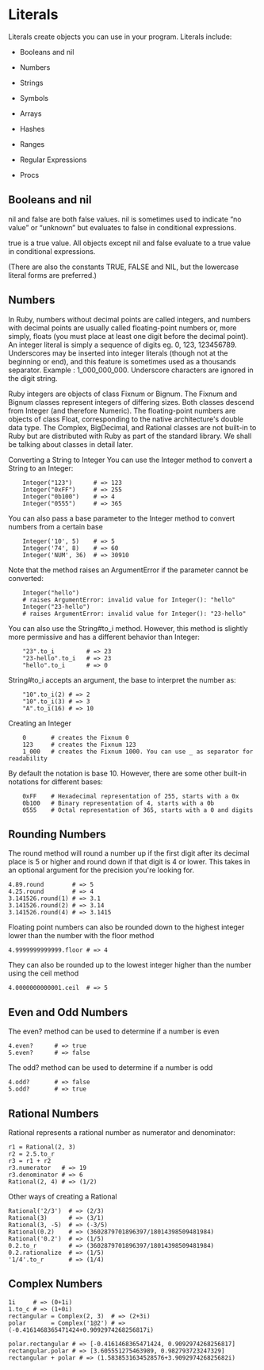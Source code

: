 **Literals**
========

Literals create objects you can use in your program. Literals include:

 - Booleans and nil

 - Numbers

 -  Strings

 - Symbols

 -  Arrays

 -  Hashes

 -  Ranges

 -  Regular Expressions

 -  Procs


Booleans and nil
----------------

nil and false are both false values. nil is sometimes used to indicate “no value” or “unknown” but evaluates to false in conditional expressions.

true is a true value. All objects except nil and false evaluate to a true value in conditional expressions.

(There are also the constants TRUE, FALSE and NIL, but the lowercase literal forms are preferred.)

Numbers
-------
In Ruby, numbers without decimal points are called integers, and numbers with decimal points are usually called floating-point numbers or, more simply, floats (you must place at least one digit before the decimal point). An integer literal is simply a sequence of digits eg. 0, 123, 123456789. Underscores may be inserted into integer literals (though not at the beginning or end), and this feature is sometimes used as a thousands separator. Example : 1_000_000_000. Underscore characters are ignored in the digit string.

Ruby integers are objects of class Fixnum or Bignum. The Fixnum and Bignum classes represent integers of differing sizes. Both classes descend from Integer (and therefore Numeric). The floating-point numbers are objects of class Float, corresponding to the native architecture's double data type. The Complex, BigDecimal, and Rational classes are not built-in to Ruby but are distributed with Ruby as part of the standard library. We shall be talking about classes in detail later.

Converting a String to Integer
You can use the Integer method to convert a String to an Integer:
```
    Integer("123")      # => 123
    Integer("0xFF")     # => 255
    Integer("0b100")    # => 4
    Integer("0555")     # => 365
```
You can also pass a base parameter to the Integer method to convert numbers from a certain base
```
    Integer('10', 5)    # => 5
    Integer('74', 8)    # => 60
    Integer('NUM', 36)  # => 30910
```
Note that the method raises an ArgumentError if the parameter cannot be converted:
```
    Integer("hello")
    # raises ArgumentError: invalid value for Integer(): "hello"
    Integer("23-hello")
    # raises ArgumentError: invalid value for Integer(): "23-hello"
```
You can also use the String#to_i method. However, this method is slightly more permissive and has a different behavior than Integer:
```
    "23".to_i         # => 23
    "23-hello".to_i   # => 23
    "hello".to_i      # => 0
```
  String#to_i accepts an argument, the base to interpret the number as:
```
    "10".to_i(2) # => 2
    "10".to_i(3) # => 3
    "A".to_i(16) # => 10
```
Creating an Integer
```
    0       # creates the Fixnum 0
    123     # creates the Fixnum 123
    1_000   # creates the Fixnum 1000. You can use _ as separator for readability
```
 By default the notation is base 10. However, there are some other built-in notations for different bases:
```
    0xFF    # Hexadecimal representation of 255, starts with a 0x
    0b100   # Binary representation of 4, starts with a 0b
    0555    # Octal representation of 365, starts with a 0 and digits
```
Rounding Numbers
----------------

The round method will round a number up if the first digit after its decimal place is 5 or higher and round down if that digit is 4 or lower. This takes in an optional argument for the precision you're looking for.
```
4.89.round        # => 5
4.25.round        # => 4
3.141526.round(1) # => 3.1
3.141526.round(2) # => 3.14
3.141526.round(4) # => 3.1415
```
Floating point numbers can also be rounded down to the highest integer lower than the number with the floor method
```
4.9999999999999.floor # => 4
```
They can also be rounded up to the lowest integer higher than the number using the ceil method
```
4.0000000000001.ceil  # => 5
```
Even and Odd Numbers
--------------------

The even? method can be used to determine if a number is even
```
4.even?      # => true
5.even?      # => false
```
The odd? method can be used to determine if a number is odd
```
4.odd?       # => false
5.odd?       # => true
```

Rational Numbers
----------------

Rational represents a rational number as numerator and denominator:
```
r1 = Rational(2, 3)
r2 = 2.5.to_r
r3 = r1 + r2
r3.numerator   # => 19
r3.denominator # => 6
Rational(2, 4) # => (1/2)
```
Other ways of creating a Rational
```
Rational('2/3')  # => (2/3)
Rational(3)      # => (3/1)
Rational(3, -5)  # => (-3/5)
Rational(0.2)    # => (3602879701896397/18014398509481984)
Rational('0.2')  # => (1/5)
0.2.to_r         # => (3602879701896397/18014398509481984)
0.2.rationalize  # => (1/5)
'1/4'.to_r       # => (1/4)
```
Complex Numbers
---------------
```
1i     # => (0+1i)
1.to_c # => (1+0i)
rectangular = Complex(2, 3)  # => (2+3i)
polar       = Complex('1@2') # => (-0.4161468365471424+0.9092974268256817i)

polar.rectangular # => [-0.4161468365471424, 0.9092974268256817]
rectangular.polar # => [3.605551275463989, 0.982793723247329]
rectangular + polar # => (1.5838531634528576+3.909297426825682i)
```

